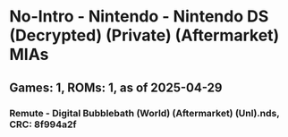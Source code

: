 # No-Intro - Nintendo - Nintendo DS (Decrypted) (Private) (Aftermarket) MIAs
## Games: 1, ROMs: 1, as of 2025-04-29

### Remute - Digital Bubblebath (World) (Aftermarket) (Unl).nds, CRC: 8f994a2f

